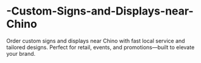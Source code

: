 # -Custom-Signs-and-Displays-near-Chino
Order custom signs and displays near Chino with fast local service and tailored designs. Perfect for retail, events, and promotions—built to elevate your brand.
